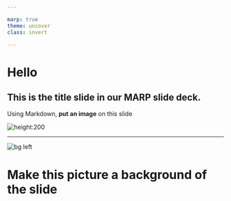 ```yaml
--- 

marp: true
theme: uncover 
class: invert

---
```


# Hello
This is the title slide in our **MARP** slide deck.
---
Using Markdown, **put an image** on this slide 

![height:200](image-2.png)

--- 

![bg left](https://cdn.pixabay.com/photo/2024/01/07/10/56/belem-tower-8492812_1280.jpg)
# Make this picture a background of the slide
